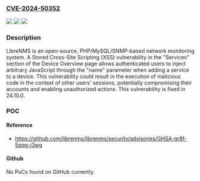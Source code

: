 ### [CVE-2024-50352](https://cve.mitre.org/cgi-bin/cvename.cgi?name=CVE-2024-50352)
![](https://img.shields.io/static/v1?label=Product&message=librenms&color=blue)
![](https://img.shields.io/static/v1?label=Version&message=%3D%20%3C%2024.10.0%20&color=brighgreen)
![](https://img.shields.io/static/v1?label=Vulnerability&message=CWE-79%3A%20Improper%20Neutralization%20of%20Input%20During%20Web%20Page%20Generation%20('Cross-site%20Scripting')&color=brighgreen)

### Description

LibreNMS is an open-source, PHP/MySQL/SNMP-based network monitoring system. A Stored Cross-Site Scripting (XSS) vulnerability in the "Services" section of the Device Overview page allows authenticated users to inject arbitrary JavaScript through the "name" parameter when adding a service to a device. This vulnerability could result in the execution of malicious code in the context of other users' sessions, potentially compromising their accounts and enabling unauthorized actions. This vulnerability is fixed in 24.10.0.

### POC

#### Reference
- https://github.com/librenms/librenms/security/advisories/GHSA-qr8f-5qqg-j3wg

#### Github
No PoCs found on GitHub currently.

